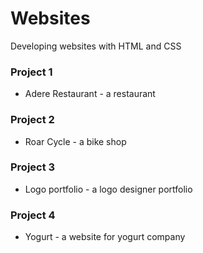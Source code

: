 # Websites
 Developing websites with HTML and CSS
 
### Project 1
- Adere Restaurant - a restaurant

### Project 2
- Roar Cycle - a bike shop

### Project 3
- Logo portfolio - a logo designer portfolio 

### Project 4
- Yogurt - a website for yogurt company
